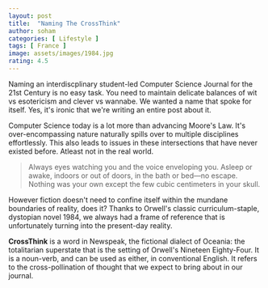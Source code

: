 ```yaml
---
layout: post
title:  "Naming The CrossThink"
author: soham
categories: [ Lifestyle ]
tags: [ France ]
image: assets/images/1984.jpg
rating: 4.5
---
```


Naming an interdiscplinary student-led Computer Science Journal for the 21st Century is no easy task. You need to maintain delicate balances of wit vs esotericism and clever vs wannabe. We wanted a name that spoke for itself. Yes, it's ironic that we're writing an entire post about it. 

Computer Science today is a lot more than advancing Moore's Law. It's over-encompassing nature naturally spills over to multiple disciplines effortlessly. This also leads to issues in these intersections that have never existed before. Atleast not in the real world. 

> Always eyes watching you and the voice enveloping you. Asleep or awake, indoors or out of doors, in the bath or bed—no escape. Nothing was your own except the few cubic centimeters in your skull.

However fiction doesn't need to confine itself within the mundane boundaries of reality, does it? Thanks to Orwell's classic curriculum-staple, dystopian novel 1984, we always had a frame of reference that is unfortunately turning into the present-day reality. 

**CrossThink** is a word in Newspeak, the fictional dialect of Oceania: the totalitarian superstate that is the setting of Orwell's Nineteen Eighty-Four. It is a noun-verb, and can be used as either, in conventional English. It refers to the cross-pollination of thought that we expect to bring about in our journal. 